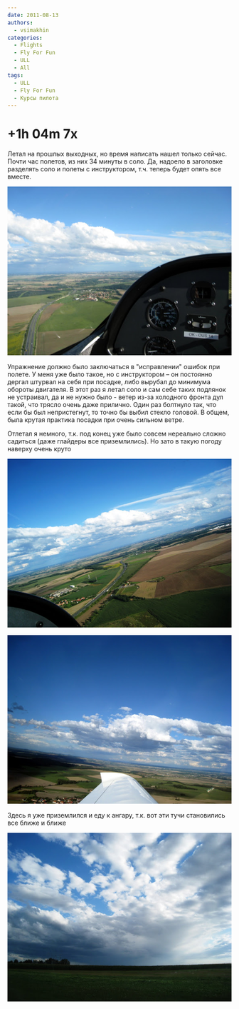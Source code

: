 ```yaml
---
date: 2011-08-13
authors:
  - vsimakhin
categories:
  - Flights
  - Fly For Fun
  - ULL
  - All
tags:
  - ULL
  - Fly For Fun
  - Курсы пилота
---
```


# +1h 04m 7x

Летал на прошлых выходных, но время написать нашел только сейчас. Почти час полетов, из них 34 минуты в соло. Да, надоело в заголовке разделять соло и полеты с инструктором, т.ч. теперь будет опять все вместе.

![](IMG_0475.jpg)

<!-- more -->

Упражнение должно было заключаться в "исправлении" ошибок при полете. У меня уже было такое, но с инструктором – он постоянно дергал штурвал на себя при посадке, либо вырубал до минимума обороты двигателя. В этот раз я летал соло и сам себе таких подлянок не устраивал, да и не нужно было - ветер из-за холодного фронта дул такой, что трясло очень даже прилично. Один раз болтнуло так, что если бы был непристегнут, то точно бы выбил стекло головой. В общем, была крутая практика посадки при очень сильном ветре.

Отлетал я немного, т.к. под конец уже было совсем нереально сложно садиться (даже глайдеры все приземлились). Но зато в такую погоду наверху очень круто

![](IMG_0478.jpg)

![](IMG_0480.jpg)

Здесь я уже приземлился и еду к ангару, т.к. вот эти тучи становились все ближе и ближе

![](IMG_0485.jpg)